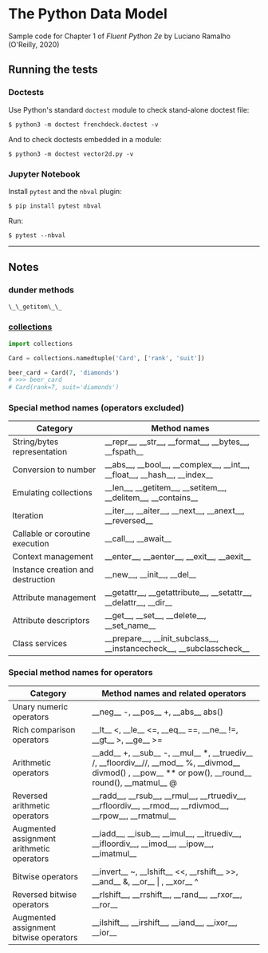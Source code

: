 # The Python Data Model

Sample code for Chapter 1 of _Fluent Python 2e_ by Luciano Ramalho (O'Reilly, 2020)

## Running the tests

### Doctests

Use Python's standard `doctest` module to check stand-alone doctest file:

    $ python3 -m doctest frenchdeck.doctest -v

And to check doctests embedded in a module:

    $ python3 -m doctest vector2d.py -v

### Jupyter Notebook

Install `pytest` and the `nbval` plugin:

    $ pip install pytest nbval

Run:

    $ pytest --nbval

---

## Notes

### dunder methods

```python
\_\_getitem\_\_
```

### [collections](https://docs.python.org/3/library/collections.html#)

```python
import collections

Card = collections.namedtuple('Card', ['rank', 'suit'])

beer_card = Card(7, 'diamonds')
# >>> beer_card
# Card(rank=7, suit='diamonds')
```

### Special method names (operators excluded)

| Category                          | Method names                                                                                        |
| --------------------------------- | --------------------------------------------------------------------------------------------------- |
| String/bytes representation       | \_\_repr\_\_, \_\_str\_\_, \_\_format\_\_, \_\_bytes\_\_, \_\_fspath\_\_                            |
| Conversion to number              | \_\_abs\_\_, \_\_bool\_\_, \_\_complex\_\_, \_\_int\_\_, \_\_float\_\_, \_\_hash\_\_, \_\_index\_\_ |
| Emulating collections             | \_\_len\_\_, \_\_getitem\_\_, \_\_setitem\_\_, \_\_delitem\_\_, \_\_contains\_\_                    |
| Iteration                         | \_\_iter\_\_, \_\_aiter\_\_, \_\_next\_\_, \_\_anext\_\_, \_\_reversed\_\_                          |
| Callable or coroutine execution   | \_\_call\_\_, \_\_await\_\_                                                                         |
| Context management                | \_\_enter\_\_, \_\_aenter\_\_, \_\_exit\_\_, \_\_aexit\_\_                                          |
| Instance creation and destruction | \_\_new\_\_, \_\_init\_\_, \_\_del\_\_                                                              |
| Attribute management              | \_\_getattr\_\_, \_\_getattribute\_\_, \_\_setattr\_\_, \_\_delattr\_\_, \_\_dir\_\_                |
| Attribute descriptors             | \_\_get\_\_, \_\_set\_\_, \_\_delete\_\_, \_\_set_name\_\_                                          |
| Class services                    | \_\_prepare\_\_, \_\_init_subclass\_\_, \_\_instancecheck\_\_, \_\_subclasscheck\_\_                |

### Special method names for operators

| Category                                  | Method names and related operators                                                                                                                                                               |
| ----------------------------------------- | ------------------------------------------------------------------------------------------------------------------------------------------------------------------------------------------------ |
| Unary numeric operators                   | \_\_neg\_\_ -, \_\_pos\_\_ +, \_\_abs\_\_ abs()                                                                                                                                                  |
| Rich comparison operators                 | \_\_lt\_\_ <, \_\_le\_\_ <=, \_\_eq\_\_ ==, \_\_ne\_\_ !=, \_\_gt\_\_ >, \_\_ge\_\_ >=                                                                                                           |
| Arithmetic operators                      | \_\_add\_\_ +, \_\_sub\_\_ -, \_\_mul\_\_ \*, \_\_truediv\_\_ /, \_\_floordiv\_\_//, \_\_mod\_\_ %, \_\_divmod\_\_ divmod() , \_\_pow\_\_ \*\* or pow(), \_\_round\_\_ round(), \_\_matmul\_\_ @ |
| Reversed arithmetic operators             | \_\_radd\_\_, \_\_rsub\_\_, \_\_rmul\_\_, \_\_rtruediv\_\_, \_\_rfloordiv\_\_, \_\_rmod\_\_, \_\_rdivmod\_\_, \_\_rpow\_\_, \_\_rmatmul\_\_                                                      |
| Augmented assignment arithmetic operators | \_\_iadd\_\_, \_\_isub\_\_, \_\_imul\_\_, \_\_itruediv\_\_, \_\_ifloordiv\_\_, \_\_imod\_\_, \_\_ipow\_\_, \_\_imatmul\_\_                                                                       |
| Bitwise operators                         | \_\_invert\_\_ ~, \_\_lshift\_\_ <<, \_\_rshift\_\_ >>, \_\_and\_\_ &, \_\_or\_\_ \| , \_\_xor\_\_ ^                                                                                             |
| Reversed bitwise operators                | \_\_rlshift\_\_, \_\_rrshift\_\_, \_\_rand\_\_, \_\_rxor\_\_, \_\_ror\_\_                                                                                                                        |
| Augmented assignment bitwise operators    | \_\_ilshift\_\_, \_\_irshift\_\_, \_\_iand\_\_, \_\_ixor\_\_, \_\_ior\_\_                                                                                                                        |
